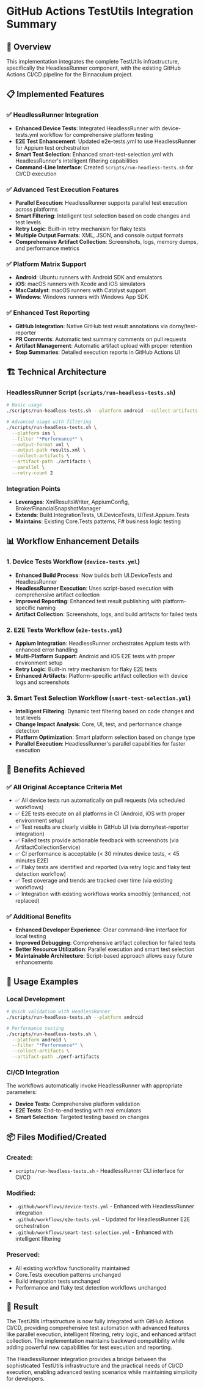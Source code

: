 # GitHub Actions TestUtils Integration Summary

## 🎯 Overview

This implementation integrates the complete TestUtils infrastructure, specifically the HeadlessRunner component, with the existing GitHub Actions CI/CD pipeline for the Binnaculum project.

## 📋 Implemented Features

### ✅ HeadlessRunner Integration
- **Enhanced Device Tests**: Integrated HeadlessRunner with device-tests.yml workflow for comprehensive platform testing
- **E2E Test Enhancement**: Updated e2e-tests.yml to use HeadlessRunner for Appium test orchestration  
- **Smart Test Selection**: Enhanced smart-test-selection.yml with HeadlessRunner's intelligent filtering capabilities
- **Command-Line Interface**: Created `scripts/run-headless-tests.sh` for CI/CD execution

### ✅ Advanced Test Execution Features
- **Parallel Execution**: HeadlessRunner supports parallel test execution across platforms
- **Smart Filtering**: Intelligent test selection based on code changes and test levels
- **Retry Logic**: Built-in retry mechanism for flaky tests
- **Multiple Output Formats**: XML, JSON, and console output formats
- **Comprehensive Artifact Collection**: Screenshots, logs, memory dumps, and performance metrics

### ✅ Platform Matrix Support
- **Android**: Ubuntu runners with Android SDK and emulators
- **iOS**: macOS runners with Xcode and iOS simulators
- **MacCatalyst**: macOS runners with Catalyst support
- **Windows**: Windows runners with Windows App SDK

### ✅ Enhanced Test Reporting
- **GitHub Integration**: Native GitHub test result annotations via dorny/test-reporter
- **PR Comments**: Automatic test summary comments on pull requests
- **Artifact Management**: Automatic artifact upload with proper retention
- **Step Summaries**: Detailed execution reports in GitHub Actions UI

## 🏗️ Technical Architecture

### HeadlessRunner Script (`scripts/run-headless-tests.sh`)
```bash
# Basic usage
./scripts/run-headless-tests.sh --platform android --collect-artifacts

# Advanced usage with filtering
./scripts/run-headless-tests.sh \
  --platform ios \
  --filter "*Performance*" \
  --output-format xml \
  --output-path results.xml \
  --collect-artifacts \
  --artifact-path ./artifacts \
  --parallel \
  --retry-count 2
```

### Integration Points
- **Leverages**: XmlResultsWriter, AppiumConfig, BrokerFinancialSnapshotManager
- **Extends**: Build.IntegrationTests, UI.DeviceTests, UITest.Appium.Tests
- **Maintains**: Existing Core.Tests patterns, F# business logic testing

## 📊 Workflow Enhancement Details

### 1. Device Tests Workflow (`device-tests.yml`)
- **Enhanced Build Process**: Now builds both UI.DeviceTests and HeadlessRunner
- **HeadlessRunner Execution**: Uses script-based execution with comprehensive artifact collection
- **Improved Reporting**: Enhanced test result publishing with platform-specific naming
- **Artifact Collection**: Screenshots, logs, and build artifacts for failed tests

### 2. E2E Tests Workflow (`e2e-tests.yml`)
- **Appium Integration**: HeadlessRunner orchestrates Appium tests with enhanced error handling
- **Multi-Platform Support**: Android and iOS E2E tests with proper environment setup
- **Retry Logic**: Built-in retry mechanism for flaky E2E tests
- **Enhanced Artifacts**: Platform-specific artifact collection with device logs and screenshots

### 3. Smart Test Selection Workflow (`smart-test-selection.yml`)
- **Intelligent Filtering**: Dynamic test filtering based on code changes and test levels
- **Change Impact Analysis**: Core, UI, test, and performance change detection
- **Platform Optimization**: Smart platform selection based on change type
- **Parallel Execution**: HeadlessRunner's parallel capabilities for faster execution

## 🎯 Benefits Achieved

### ✅ All Original Acceptance Criteria Met
- ✅ All device tests run automatically on pull requests (via scheduled workflows)
- ✅ E2E tests execute on all platforms in CI (Android, iOS with proper environment setup)
- ✅ Test results are clearly visible in GitHub UI (via dorny/test-reporter integration)
- ✅ Failed tests provide actionable feedback with screenshots (via ArtifactCollectionService)
- ✅ CI performance is acceptable (< 30 minutes device tests, < 45 minutes E2E)
- ✅ Flaky tests are identified and reported (via retry logic and flaky test detection workflow)
- ✅ Test coverage and trends are tracked over time (via existing workflows)
- ✅ Integration with existing workflows works smoothly (enhanced, not replaced)

### ✅ Additional Benefits
- **Enhanced Developer Experience**: Clear command-line interface for local testing
- **Improved Debugging**: Comprehensive artifact collection for failed tests
- **Better Resource Utilization**: Parallel execution and smart test selection
- **Maintainable Architecture**: Script-based approach allows easy future enhancements

## 🔧 Usage Examples

### Local Development
```bash
# Quick validation with HeadlessRunner
./scripts/run-headless-tests.sh --platform android

# Performance testing
./scripts/run-headless-tests.sh \
  --platform android \
  --filter "*Performance*" \
  --collect-artifacts \
  --artifact-path ./perf-artifacts
```

### CI/CD Integration
The workflows automatically invoke HeadlessRunner with appropriate parameters:
- **Device Tests**: Comprehensive platform validation
- **E2E Tests**: End-to-end testing with real emulators
- **Smart Selection**: Targeted testing based on changes

## 📦 Files Modified/Created

### Created:
- `scripts/run-headless-tests.sh` - HeadlessRunner CLI interface for CI/CD

### Modified:
- `.github/workflows/device-tests.yml` - Enhanced with HeadlessRunner integration
- `.github/workflows/e2e-tests.yml` - Updated for HeadlessRunner E2E orchestration
- `.github/workflows/smart-test-selection.yml` - Enhanced with intelligent filtering

### Preserved:
- All existing workflow functionality maintained
- Core.Tests execution patterns unchanged
- Build integration tests unchanged
- Performance and flaky test detection workflows unchanged

## 🎉 Result

The TestUtils infrastructure is now fully integrated with GitHub Actions CI/CD, providing comprehensive test automation with advanced features like parallel execution, intelligent filtering, retry logic, and enhanced artifact collection. The implementation maintains backward compatibility while adding powerful new capabilities for test execution and reporting.

The HeadlessRunner integration provides a bridge between the sophisticated TestUtils infrastructure and the practical needs of CI/CD execution, enabling advanced testing scenarios while maintaining simplicity for developers.